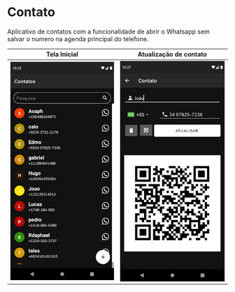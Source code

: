 # Contato

Aplicativo de contatos com a funcionalidade de abrir o Whatsapp sem salvar o numero na agenda principal do telefone.


Tela Inicial        |  Atualização de contato
:-------------------------:|:-------------------------:
<img src="screenshot/02.jpg" width="250"> |  <img src="screenshot/01.jpg" width="250">

